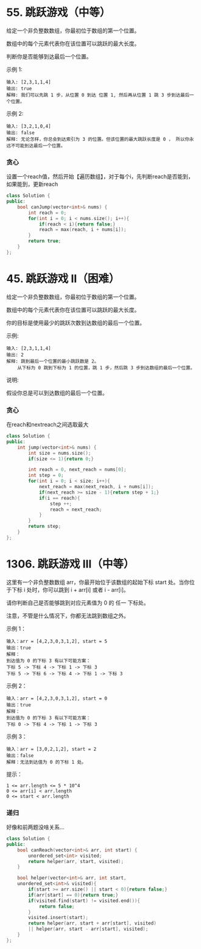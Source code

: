 # 55. 跳跃游戏（中等）
给定一个非负整数数组，你最初位于数组的第一个位置。

数组中的每个元素代表你在该位置可以跳跃的最大长度。

判断你是否能够到达最后一个位置。

示例 1:

    输入: [2,3,1,1,4]
    输出: true
    解释: 我们可以先跳 1 步，从位置 0 到达 位置 1, 然后再从位置 1 跳 3 步到达最后一个位置。

示例 2:

    输入: [3,2,1,0,4]
    输出: false
    解释: 无论怎样，你总会到达索引为 3 的位置。但该位置的最大跳跃长度是 0 ， 所以你永远不可能到达最后一个位置。

### 贪心
设置一个reach值，然后开始【遍历数组】，对于每个i，先判断reach是否能到，如果能到，更新reach
```c++
class Solution {
public:
    bool canJump(vector<int>& nums) {
        int reach = 0;
        for(int i = 0; i < nums.size(); i++){
            if(reach < i){return false;}
            reach = max(reach, i + nums[i]);
        }
        return true;
    }
};
```


# 45. 跳跃游戏 II（困难）
给定一个非负整数数组，你最初位于数组的第一个位置。

数组中的每个元素代表你在该位置可以跳跃的最大长度。

你的目标是使用最少的跳跃次数到达数组的最后一个位置。

示例:

    输入: [2,3,1,1,4]
    输出: 2
    解释: 跳到最后一个位置的最小跳跃数是 2。
        从下标为 0 跳到下标为 1 的位置，跳 1 步，然后跳 3 步到达数组的最后一个位置。

说明:

假设你总是可以到达数组的最后一个位置。

### 贪心
在reach和nextreach之间选取最大
```c++
class Solution {
public:
    int jump(vector<int>& nums) {
        int size = nums.size();
        if(size <= 1){return 0;}

        int reach = 0, next_reach = nums[0];
        int step = 0;
        for(int i = 0; i < size; i++){
            next_reach = max(next_reach, i + nums[i]);
            if(next_reach >= size - 1){return step + 1;}
            if(i == reach){
                step ++;
                reach = next_reach;
            }
        }
        return step;
    }
};
```


# 1306. 跳跃游戏 III（中等）
这里有一个非负整数数组 arr，你最开始位于该数组的起始下标 start 处。当你位于下标 i 处时，你可以跳到 i + arr[i] 或者 i - arr[i]。

请你判断自己是否能够跳到对应元素值为 0 的 任一 下标处。

注意，不管是什么情况下，你都无法跳到数组之外。

示例 1：

    输入：arr = [4,2,3,0,3,1,2], start = 5
    输出：true
    解释：
    到达值为 0 的下标 3 有以下可能方案： 
    下标 5 -> 下标 4 -> 下标 1 -> 下标 3 
    下标 5 -> 下标 6 -> 下标 4 -> 下标 1 -> 下标 3 

示例 2：

    输入：arr = [4,2,3,0,3,1,2], start = 0
    输出：true 
    解释：
    到达值为 0 的下标 3 有以下可能方案： 
    下标 0 -> 下标 4 -> 下标 1 -> 下标 3

示例 3：

    输入：arr = [3,0,2,1,2], start = 2
    输出：false
    解释：无法到达值为 0 的下标 1 处。 

提示：

    1 <= arr.length <= 5 * 10^4
    0 <= arr[i] < arr.length
    0 <= start < arr.length

### 递归
好像和前两题没啥关系...
```c++
class Solution {
public:
    bool canReach(vector<int>& arr, int start) {
        unordered_set<int> visited;
        return helper(arr, start, visited);
    }

    bool helper(vector<int>& arr, int start, 
    unordered_set<int>& visited){
        if(start >= arr.size() || start < 0){return false;}
        if(arr[start] == 0){return true;}
        if(visited.find(start) != visited.end()){
            return false;
        }
        visited.insert(start);
        return helper(arr, start + arr[start], visited)
        || helper(arr, start - arr[start], visited);
    }
};
```